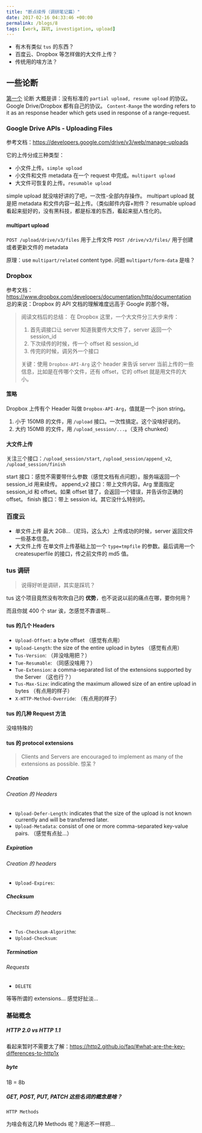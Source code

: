 ```yaml
---
title: "断点续传（调研笔记篇）"
date: 2017-02-16 04:33:46 +00:00
permalink: /blogs/8
tags: [work, 踩坑, investigation, upload]
---
```

- 有木有类似 `tus` 的东西？
- 百度云、Dropbox 等怎样做的大文件上传？
- 传统用的啥方法？

## 一些论断

[第一个](http://stackoverflow.com/questions/20969331/standard-method-for-http-partial-upload-resume-upload) 论断
大概是讲：没有标准的 `partial upload, resume upload` 的协议。Google Drive/Dropbox 都有自己的协议。
`Content-Range` the wording refers to it as an response header which gets used in response of a range-request.

### Google Drive APIs - Uploading Files

参考文档：<https://developers.google.com/drive/v3/web/manage-uploads>

它的上传分成三种类型：
- 小文件上传。`simple upload`
- 小文件和文件 metadata 在一个 request 中完成。`multipart upload`
- 大文件可恢复的上传。`resumable upload`

simple upload 就没啥好讲的了吧，一次性-全部内存操作。
multipart upload 就是把 metadata 和文件内容一起上传。（类似邮件内容+附件？
resumable upload 看起来挺好的，没有黑科技，都是标准的东西，看起来挺人性化的。

#### multipart upload

`POST /upload/drive/v3/files` 用于上传文件
`POST /drive/v3/files/` 用于创建或者更新文件的 metadata

原理：use `multipart/related` content type. 问题 `multipart/form-data` 是啥？

### Dropbox

参考文档：<https://www.dropbox.com/developers/documentation/http/documentation>
总的来说：Dropbox 的 API 文档的理解难度远高于 Google 的那个呀。

> 阅读文档后的总结：
> 在 Dropbox 这里，一个大文件分三大步来传：
>
> 1. 首先调接口让 server 知道我要传大文件了，server 返回一个 session_id
> 2. 下次续传的时候，传一个 offset 和 session_id
> 3. 传完的时候，调另外一个接口
>
> 关键：使用 `Dropbox-API-Arg` 这个 header 来告诉 server 当前上传的一些信息，比如是在传哪个文件，还有 offset，它的 offset 就是用文件的大小。

#### 策略

Dropbox 上传有个 Header 叫做 `Dropbox-API-Arg`，值就是一个 json string。

1. 小于 150MB 的文件，用 `/upload` 接口。一次性搞定。这个没啥好说的。
2. 大约 150MB 的文件，用 `/upload_session/...`。（支持 chunked）

#### 大文件上传

关注三个接口：`/upload_session/start`, `/upload_session/append_v2`, `/upload_session/finish`

start 接口：感觉不需要带什么参数（感觉文档有点问题）。服务端返回一个 session_id 用来续传。
append_v2 接口：带上文件内容。Arg 里面指定 session_id 和 offset。如果 offset 错了，会返回一个错误，并告诉你正确的 offset。
finish 接口：带上 session id。其它没什么特别的。

### 百度云

- 单文件上传 最大 2GB...（尼玛，这么大）上传成功的时候，server 返回文件一些基本信息。
- 大文件上传 在单文件上传基础上加一个 `type=tmpfile` 的参数。最后调用一个 createsuperfile 的接口，传之前文件的 md5 值。

### tus 调研

> 说得好听是调研，其实是踩坑？

tus 这个项目竟然没有吹吹自己的 **优势**，也不说说以前的痛点在哪，要你何用？

而且你就 400 个 star 诶，怎感觉不靠谱啊...

#### tus 的几个 Headers

- `Upload-Offset`: a byte offset （感觉有点用）
- `Upload-Length`: the size of the entire upload in bytes （感觉有点用）
- `Tus-Version`: （并没啥用把？）
- `Tue-Resumable`: （同感没啥用？）
- `Tue-Extension`: a comma-separated list of the extensions supported by the Server （这也行？）
- `Tus-Max-Size`: indicating the maximum allowed size of an entire upload in bytes （有点用的样子）
- `X-HTTP-Method-Override`: （有点用的样子）

#### tus 的几种 Request 方法

没啥特殊的

#### tus 的 protocol extensions

> Clients and Servers are encouraged to implement as many of the extensions as possible.
> 惊呆 ?

##### Creation

###### Creation 的 Headers

- `Upload-Defer-Length`: indicates that the size of the upload is not known currently and will be transferred later.
- `Upload-Metadata`: consist of one or more comma-separated key-value pairs. （感觉有点扯...）

##### Expiration
###### Creation 的 headers

- `Upload-Expires`:

##### Checksum
###### Checksum 的 headers
- `Tus-Checksum-Algorithm`:
- `Upload-Checksum`:

##### Termination
###### Requests
- `DELETE`

等等所谓的 extensions... 感觉好扯淡...

### 基础概念

##### HTTP 2.0 vs HTTP 1.1

看起来暂时不需要太了解：<https://http2.github.io/faq/#what-are-the-key-differences-to-http1x>

##### byte

1B = 8b

##### GET, POST, PUT, PATCH 这些名词的概念是啥？

`HTTP Methods`

为啥会有这几种 Methods 呢？用途不一样把...
